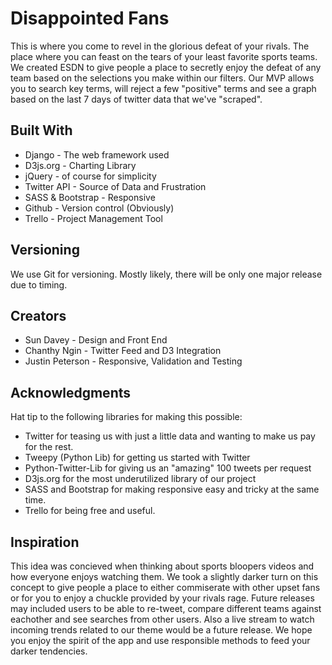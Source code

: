 # Disappointed Fans
This is where you come to revel in the glorious defeat of your rivals. The place where you can feast on the tears of your least favorite sports teams. We created ESDN to give people a place to secretly enjoy the defeat of any team based on the selections you make within our filters. Our MVP allows you to search key terms, will reject a few "positive" terms and see a graph based on the last 7 days of twitter data that we've "scraped".

## Built With
- Django - The web framework used
- D3js.org - Charting Library
- jQuery - of course for simplicity
- Twitter API - Source of Data and Frustration
- SASS & Bootstrap - Responsive
- Github - Version control (Obviously)
- Trello - Project Management Tool


## Versioning
We use Git for versioning. Mostly likely, there will be only one major release due to timing.

## Creators
- Sun Davey - Design and Front End
- Chanthy Ngin - Twitter Feed and D3 Integration
- Justin Peterson - Responsive, Validation and Testing


## Acknowledgments
Hat tip to the following libraries for making this possible:
- Twitter for teasing us with just a little data and wanting to make us pay for the rest.
- Tweepy (Python Lib) for getting us started with Twitter
- Python-Twitter-Lib for giving us an "amazing" 100 tweets per request
- D3js.org for the most underutilized library of our project
- SASS and Bootstrap for making responsive easy and tricky at the same time.
- Trello for being free and useful.


## Inspiration
This idea was concieved when thinking about sports bloopers videos and how everyone enjoys watching them. We took a slightly darker turn on this concept to give people a place to either commiserate with other upset fans or for you to enjoy a chuckle provided by your rivals  rage. Future releases may included users to be able to re-tweet, compare different teams against eachother and see  searches from other users. Also a live stream to watch incoming trends related to our theme would be a future release. We hope you enjoy the spirit of the app and use responsible methods to feed your darker tendencies. 
